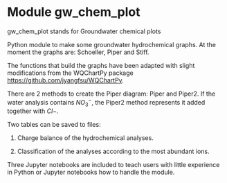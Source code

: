 # Module gw_chem_plot
gw_chem_plot stands for Groundwater chemical plots

Python module to make some groundwater hydrochemical graphs. At the moment the graphs are: Schoeller, Piper and Stiff.

The functions that build the graphs have been adapted with slight modifications from the WQChartPy package https://github.com/jyangfsu/WQChartPy.

There are 2 methods to create the Piper diagram: Piper and Piper2. If the water analysis contains $NO_3^{-}$, the Piper2 method represents it added together with $Cl{-}$.

Two tables can be saved to files:

1. Charge balance of the hydrochemical analyses.

2. Classification of the analyses according to the most abundant ions.

Three Jupyter notebooks are included to teach users with little experience in Python or Jupyter notebooks how to handle the module.
